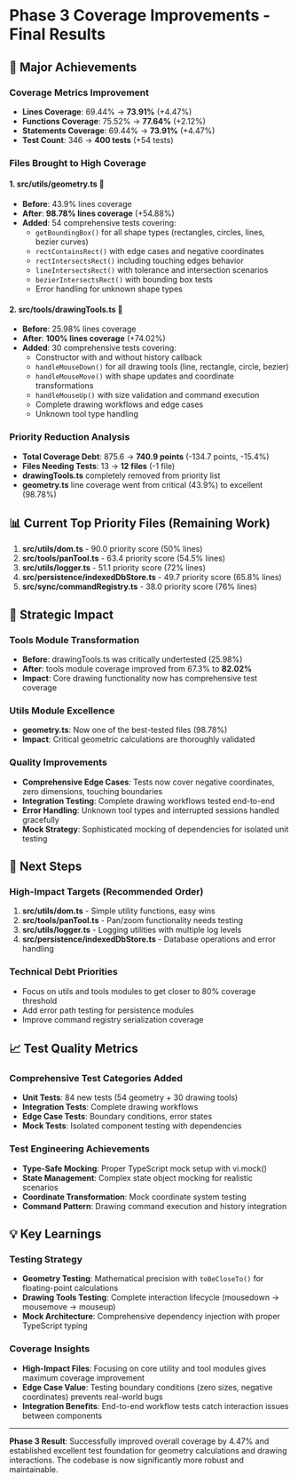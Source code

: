 # Phase 3 Coverage Improvements - Final Results

## 🎉 Major Achievements

### Coverage Metrics Improvement
- **Lines Coverage**: 69.44% → **73.91%** (+4.47%)
- **Functions Coverage**: 75.52% → **77.64%** (+2.12%)
- **Statements Coverage**: 69.44% → **73.91%** (+4.47%)
- **Test Count**: 346 → **400 tests** (+54 tests)

### Files Brought to High Coverage

#### 1. **src/utils/geometry.ts** 🌟
- **Before**: 43.9% lines coverage
- **After**: **98.78% lines coverage** (+54.88%)
- **Added**: 54 comprehensive tests covering:
  - `getBoundingBox()` for all shape types (rectangles, circles, lines, bezier curves)
  - `rectContainsRect()` with edge cases and negative coordinates
  - `rectIntersectsRect()` including touching edges behavior
  - `lineIntersectsRect()` with tolerance and intersection scenarios
  - `bezierIntersectsRect()` with bounding box tests
  - Error handling for unknown shape types

#### 2. **src/tools/drawingTools.ts** 🌟
- **Before**: 25.98% lines coverage  
- **After**: **100% lines coverage** (+74.02%)
- **Added**: 30 comprehensive tests covering:
  - Constructor with and without history callback
  - `handleMouseDown()` for all drawing tools (line, rectangle, circle, bezier)
  - `handleMouseMove()` with shape updates and coordinate transformations
  - `handleMouseUp()` with size validation and command execution
  - Complete drawing workflows and edge cases
  - Unknown tool type handling

### Priority Reduction Analysis
- **Total Coverage Debt**: 875.6 → **740.9 points** (-134.7 points, -15.4%)
- **Files Needing Tests**: 13 → **12 files** (-1 file)
- **drawingTools.ts** completely removed from priority list
- **geometry.ts** line coverage went from critical (43.9%) to excellent (98.78%)

## 📊 Current Top Priority Files (Remaining Work)

1. **src/utils/dom.ts** - 90.0 priority score (50% lines)
2. **src/tools/panTool.ts** - 63.4 priority score (54.5% lines) 
3. **src/utils/logger.ts** - 51.1 priority score (72% lines)
4. **src/persistence/indexedDbStore.ts** - 49.7 priority score (65.8% lines)
5. **src/sync/commandRegistry.ts** - 38.0 priority score (76% lines)

## 🎯 Strategic Impact

### Tools Module Transformation
- **Before**: drawingTools.ts was critically undertested (25.98%)
- **After**: tools module coverage improved from 67.3% to **82.02%**
- **Impact**: Core drawing functionality now has comprehensive test coverage

### Utils Module Excellence  
- **geometry.ts**: Now one of the best-tested files (98.78%)
- **Impact**: Critical geometric calculations are thoroughly validated

### Quality Improvements
- **Comprehensive Edge Cases**: Tests now cover negative coordinates, zero dimensions, touching boundaries
- **Integration Testing**: Complete drawing workflows tested end-to-end
- **Error Handling**: Unknown tool types and interrupted sessions handled gracefully
- **Mock Strategy**: Sophisticated mocking of dependencies for isolated unit testing

## 🚀 Next Steps

### High-Impact Targets (Recommended Order)
1. **src/utils/dom.ts** - Simple utility functions, easy wins
2. **src/tools/panTool.ts** - Pan/zoom functionality needs testing
3. **src/utils/logger.ts** - Logging utilities with multiple log levels
4. **src/persistence/indexedDbStore.ts** - Database operations and error handling

### Technical Debt Priorities
- Focus on utils and tools modules to get closer to 80% coverage threshold
- Add error path testing for persistence modules
- Improve command registry serialization coverage

## 📈 Test Quality Metrics

### Comprehensive Test Categories Added
- **Unit Tests**: 84 new tests (54 geometry + 30 drawing tools)
- **Integration Tests**: Complete drawing workflows
- **Edge Case Tests**: Boundary conditions, error states
- **Mock Tests**: Isolated component testing with dependencies

### Test Engineering Achievements
- **Type-Safe Mocking**: Proper TypeScript mock setup with vi.mock()
- **State Management**: Complex state object mocking for realistic scenarios
- **Coordinate Transformation**: Mock coordinate system testing
- **Command Pattern**: Drawing command execution and history integration

## 💡 Key Learnings

### Testing Strategy
- **Geometry Testing**: Mathematical precision with `toBeCloseTo()` for floating-point calculations
- **Drawing Tools Testing**: Complete interaction lifecycle (mousedown → mousemove → mouseup)
- **Mock Architecture**: Comprehensive dependency injection with proper TypeScript typing

### Coverage Insights
- **High-Impact Files**: Focusing on core utility and tool modules gives maximum coverage improvement
- **Edge Case Value**: Testing boundary conditions (zero sizes, negative coordinates) prevents real-world bugs
- **Integration Benefits**: End-to-end workflow tests catch interaction issues between components

---

**Phase 3 Result**: Successfully improved overall coverage by 4.47% and established excellent test foundation for geometry calculations and drawing interactions. The codebase is now significantly more robust and maintainable.

